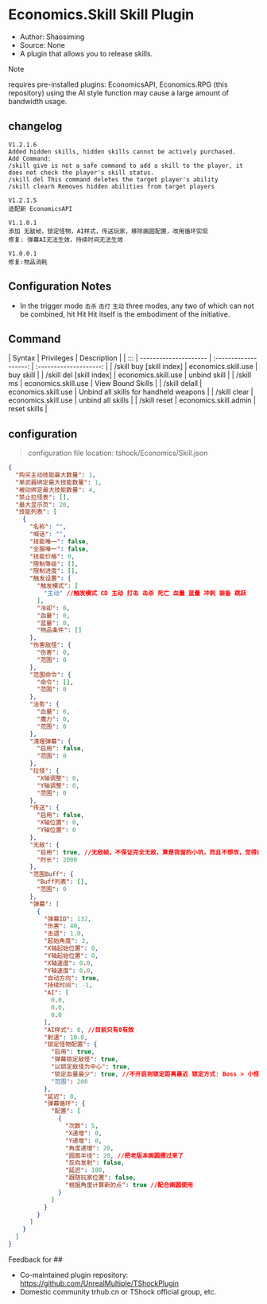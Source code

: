 # Economics.Skill Skill Plugin

- Author: Shaosiming
- Source: None
- A plugin that allows you to release skills.

> [!NOTE]
>  requires pre-installed plugins: EconomicsAPI, Economics.RPG (this repository)
>  using the AI style function may cause a large amount of bandwidth usage.

##  changelog


```
V1.2.1.6
Added hidden skills, hidden skills cannot be actively purchased.
Add Command:
/skill give is not a safe command to add a skill to the player, it does not check the player's skill status.
/skill del This command deletes the target player's ability
/skill clearh Removes hidden abilities from target players

V1.2.1.5
适配新 EconomicsAPI

V1.1.0.1
添加 无敌帧，锁定怪物，AI样式，传送玩家，移除画圆配置，改用循环实现
修复: 弹幕AI无法生效，持续时间无法生效

V1.0.0.1
修复:物品消耗
```

##  Configuration Notes

- In the trigger mode `击杀` `击打` `主动` three modes, any two of which can not be combined, hit Hit Hit itself is the embodiment of the initiative.

##  Command

| Syntax | Privileges | Description |  | :::
| --------------------- | :-------------------: | :--------------------: |
| /skill buy [skill index] | economics.skill.use | buy skill |
| /skill del [skill index] | economics.skill.use | unbind skill |
| /skill ms | economics.skill.use | View Bound Skills |
| /skill delall | economics.skill.use | Unbind all skills for handheld weapons |
| /skill clear | economics.skill.use | unbind all skills |
| /skill reset | economics.skill.admin | reset skills |

##  configuration
>  configuration file location: tshock/Economics/Skill.json
```json
{
  "购买主动技能最大数量": 1,
  "单武器绑定最大技能数量": 1,
  "被动绑定最大技能数量": 4,
  "禁止拉怪表": [],
  "最大显示页": 20,
  "技能列表": [
    {
      "名称": "",
      "喊话": "",
      "技能唯一": false,
      "全服唯一": false,
      "技能价格": 0,
      "限制等级": [],
      "限制进度": [],
      "触发设置": {
        "触发模式": [
          "主动" //触发模式 CD 主动 打击 击杀 死亡 血量 蓝量 冲刺 装备 跳跃
        ],
        "冷却": 0,
        "血量": 0,
        "蓝量": 0,
        "物品条件": []
      },
      "伤害敌怪": {
        "伤害": 0,
        "范围": 0
      },
      "范围命令": {
        "命令": [],
        "范围": 0
      },
      "治愈": {
        "血量": 0,
        "魔力": 0,
        "范围": 0
      },
      "清理弹幕": {
        "启用": false,
        "范围": 0
      },
      "拉怪": {
        "X轴调整": 0,
        "Y轴调整": 0,
        "范围": 0
      },
      "传送": {
        "启用": false,
        "X轴位置": 0,
        "Y轴位置": 0
      },
      "无敌": {
        "启用": true, //无敌帧，不保证完全无敌，算是我留的小坑，而且不想改，觉得这样挺好。
        "时长": 2000
      },
      "范围Buff": {
        "Buff列表": [],
        "范围": 0
      },
      "弹幕": [
        {
          "弹幕ID": 132,
          "伤害": 40,
          "击退": 1.0,
          "起始角度": 2,
          "X轴起始位置": 0,
          "Y轴起始位置": 0,
          "X轴速度": 0.0,
          "Y轴速度": 0.0,
          "自动方向": true,
          "持续时间": -1,
          "AI": [
            0.0,
            0.0,
            0.0
          ],
          "AI样式": 0, //目前只有0有效
          "射速": 10.0, 
          "锁定怪物配置": {
            "启用": true,
            "弹幕锁定敌怪": true, 
            "以锁定敌怪为中心": true,
            "锁定血量最少": true, //不开启则锁定距离最近 锁定方式: Boss > 小怪
            "范围": 200
          },
          "延迟": 0,
          "弹幕循环": {
            "配置": [
              {
                "次数": 5,
                "X递增": 0,
                "Y递增": 0,
                "角度递增": 20,
                "圆面半径": 20, //把老版本画圆挪过来了
                "反向发射": false,
                "延迟": 100,
                "跟随玩家位置": false,
                "根据角度计算新的点": true //配合画圆使用
              }
            ]
          }
        }
      ]
    }
  ]
}
```

Feedback for ## 

- Co-maintained plugin repository: https://github.com/UnrealMultiple/TShockPlugin
- Domestic community trhub.cn or TShock official group, etc.